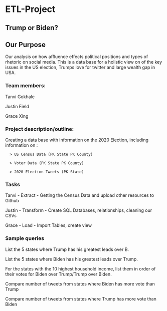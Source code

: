 # ETL-Project

## Trump or Biden? 

## Our Purpose
Our analysis on how affluence effects political positions and types of rhetoric on social media. This is a data base for a holistic view on of the key issues in the US election, Trumps love for twitter and large wealth gap in USA. 

### Team members:
Tanvi Gokhale

Justin Field

Grace Xing

### Project description/outline:
Creating a data base with information on the 2020 Election, including information on :

      > US Census Data (PK State PK County)
      
      > Voter Data (PK State PK County)
      
      > 2020 Election Tweets (PK State)

### Tasks
Tanvi - Extract - Getting the Census Data and upload other resources to Github

Justin - Transform - Create SQL Databases, relationships,  cleaning our CSVs

Grace - Load - Import Tables, create view


### Sample queries 
List the 5 states where Trump has his greatest leads over B.

List the 5 states where Biden has his greatest leads over Trump.

For the states with the 10 highest household income, list them in order of their votes for Biden over Trump/Trump over Biden.

Compare number of tweets from states where Biden has more vote than Trump

Compare number of tweets from states where Trump has more vote than Biden


